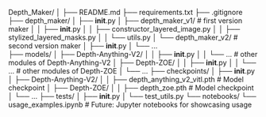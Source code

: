 
Depth_Maker/
│
├── README.md
├── requirements.txt
├── .gitignore
├── depth_maker/
│   ├── __init__.py
│   ├── depth_maker_v1/  # first version maker
│   │   ├── __init__.py
│   │   ├── constructor_layered_image.py
│   │   ├── stylized_layered_masks.py
│   │   └── utils.py
│   └── depth_maker_v2/  # second version maker
│       ├── __init__.py
│       └── ...            
├── models/
│   ├── Depth-Anything-V2/
│   │   ├── __init__.py
│   │   └── ...            # other modules of Depth-Anything-V2
│   ├── Depth-ZOE/
│   │   ├── __init__.py
│   │   └── ...            # other modules of Depth-ZOE
│   └── ...
├── checkpoints/
│   ├── __init__.py
│   ├── Depth-Anything-V2/
│   │   ├── depth_anything_v2_vitl.pth  # Model checkpoint
│   ├── Depth-ZOE/
│   │   ├── depth_zoe.pth  # Model checkpoint
│   └── ...
├── tests/
│   ├── __init__.py
│   └── test_utils.py
└── notebooks/
    └── usage_examples.ipynb  # Future: Jupyter notebooks for showcasing usage
